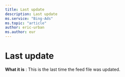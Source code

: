 ```yaml
---
title: Last update
description: Last update
ms.service: "Bing-Ads"
ms.topic: "article"
author: eric-urban
ms.author: eur
---
```


# Last update

**What it is** : This is the last time the feed file was updated.



